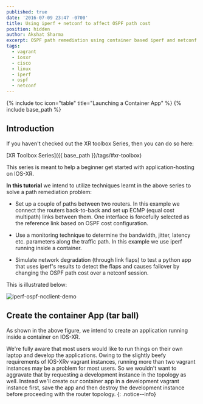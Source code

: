 ```yaml
---
published: true
date: '2016-07-09 23:47 -0700'
title: Using iperf + netconf to affect OSPF path cost
position: hidden
author: Akshat Sharma
excerpt: OSPF path remediation using container based iperf and netconf
tags:
  - vagrant
  - iosxr
  - cisco
  - linux
  - iperf
  - ospf
  - netconf
---
```


{% include toc icon="table" title="Launching a Container App" %}
{% include base_path %}
  

## Introduction

If you haven't checked out the XR toolbox Series, then you can do so here:  

>
[XR Toolbox Series]({{ base_path }}/tags/#xr-toolbox)

  
This series is meant to help a beginner get started with application-hosting on IOS-XR.  
  
  
**In this tutorial** we intend to utilize techniques learnt in the above series to solve a path remediation problem:  
  
*  Set up a couple of paths between two routers. In this example we connect the routers back-to-back and set up ECMP (equal cost multipath) links between them. One interface is forcefully selected as the reference link based on OSPF cost configuration.  

*  Use a monitoring technique to determine the bandwidth, jitter, latency etc. parameters along the traffic path. In this example we use iperf running inside a container.  

*  Simulate network degradation (through link flaps) to test a python app that uses iperf's results to detect the flaps and causes failover by changing the OSPF path cost over a netconf session.  

This is illustrated below:  

![iperf-ospf-ncclient-demo](https://camo.githubusercontent.com/a30938cc2dd9c0788b701677fbb5398bc5bb6646/68747470733a2f2f7872646f63732e6769746875622e696f2f7872646f63732d696d616765732f6173736574732f7475746f7269616c2d696d616765732f6f7370665f6e635f69706572662e6a7067)  


## Create the container App (tar ball)  

As shown in the above figure, we intend to create an application running inside a container on IOS-XR.  

We're fully aware that most users would like to run things on their own laptop and develop the applications. Owing to the slightly beefy requirements of IOS-XRv vagrant instances, running more than two vagrant instances may be a problem for most users. So we wouldn't want to aggravate that by requesting a development instance in the topology as well.  Instead we'll create our container app in a development vagrant instance first, save the app and then destroy the development instance before proceeding with the router topology.
{: .notice--info}


  
  
  
  
